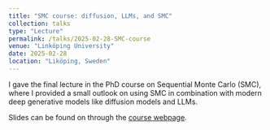 ```yaml
---
title: "SMC course: diffusion, LLMs, and SMC"
collection: talks
type: "Lecture"
permalink: /talks/2025-02-28-SMC-course
venue: "Linköping University"
date: 2025-02-28
location: "Liköping, Sweden"
---
```


I gave the final lecture in the PhD course on Sequential Monte Carlo (SMC), where I provided a small outlook on using SMC in combination with modern deep generative models like diffusion models and LLMs. 

Slides can be found on through the [course webpage](https://www.ida.liu.se/divisions/stima/fokurser/smc2025/material/lectures/lecture17.pdf).